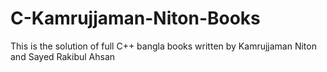 # C-Kamrujjaman-Niton-Books
This is the solution of full C++ bangla books written by Kamrujjaman Niton and Sayed Rakibul Ahsan

